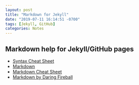 ```yaml
---
layout: post
title: "Markdown for Jekyll"
date: "2019-07-11 16:14:51 -0700"
tags: [Jekyll, GitHub]
categories: Notes
---
```


## Markdown help for Jekyll/GitHub pages

- [Syntax Cheat Sheet](https://learn.cloudcannon.com/jekyll-cheat-sheet/)
- [Markdown](http://packetlife.net/media/library/16/Markdown.pdf)
- [Markdown Cheat Sheet](https://guides.github.com/pdfs/markdown-cheatsheet-online.pdf)
- [Markdown by Daring Fireball](https://daringfireball.net/projects/markdown/)
